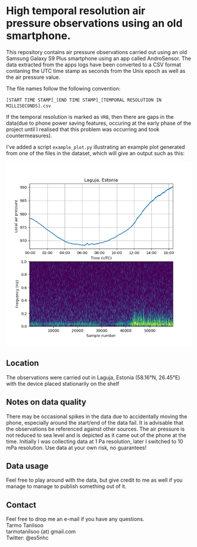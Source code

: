 # High temporal resolution air pressure observations using an old smartphone.

This repository contains air pressure observations carried out using an old Samsung Galaxy S9 Plus smartphone using an app called AndroSensor. The data extracted from the apps logs have been converted to a CSV format contaning the UTC time stamp as seconds from the Unix epoch as well as the air pressure value. 

The file names follow the following convention:
```
[START TIME STAMP]_[END TIME STAMP]_[TEMPORAL RESOLUTION IN MILLISECONDS].csv
```
If the temporal resolution is marked as ```VRB```, then there are gaps in the data(due to phone power saving features, occuring at the early phase of the project until I realised that this problem was occurring and took countermeasures).

I've added a script ```example_plot.py``` illustrating an example plot generated from one of the files in the dataset, which will give an output such as this:

![Example plot displaying one of the data files](example_plot.png)

## Location
The observations were carried out in Laguja, Estonia (58.16°N, 26.45°E) with the device placed stationarily on the shelf

## Notes on data quality
There may be occasional spikes in the data due to accidentally moving the phone, especially around the start/end of the data fail. It is advisable that the observations be referenced against other sources. The air pressure is not reduced to sea level and is depicted as it came out of the phone at the time. Initially I was collecting data at 1 Pa resolution, later I switched to 10 mPa resolution. Use data at your own risk, no guarantees!

## Data usage
Feel free to play around with the data, but give credit to me as well if you manage to manage to publish something out of it.

## Contact

Feel free to drop me an e-mail if you have any questions.\
Tarmo Tanilsoo\
tarmotanilsoo (at) gmail.com \
Twitter: @es5nhc
